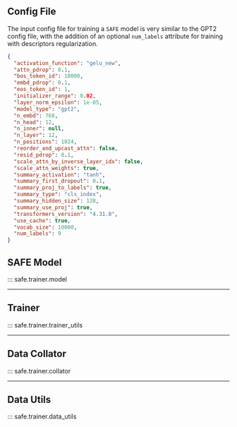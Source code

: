 ## Config File

The input config file for training a `SAFE` model is very similar to the GPT2 config file, with the addition of an optional `num_labels` attribute for training with descriptors regularization.

```json
{
  "activation_function": "gelu_new",
  "attn_pdrop": 0.1,
  "bos_token_id": 10000,
  "embd_pdrop": 0.1,
  "eos_token_id": 1,
  "initializer_range": 0.02,
  "layer_norm_epsilon": 1e-05,
  "model_type": "gpt2",
  "n_embd": 768,
  "n_head": 12,
  "n_inner": null,
  "n_layer": 12,
  "n_positions": 1024,
  "reorder_and_upcast_attn": false,
  "resid_pdrop": 0.1,
  "scale_attn_by_inverse_layer_idx": false,
  "scale_attn_weights": true,
  "summary_activation": "tanh",
  "summary_first_dropout": 0.1,
  "summary_proj_to_labels": true,
  "summary_type": "cls_index",
  "summary_hidden_size": 128,
  "summary_use_proj": true,
  "transformers_version": "4.31.0",
  "use_cache": true,
  "vocab_size": 10000,
  "num_labels": 9
}
```


## SAFE Model
::: safe.trainer.model

---

## Trainer
::: safe.trainer.trainer_utils

---

## Data Collator
::: safe.trainer.collator

---

## Data Utils
::: safe.trainer.data_utils



